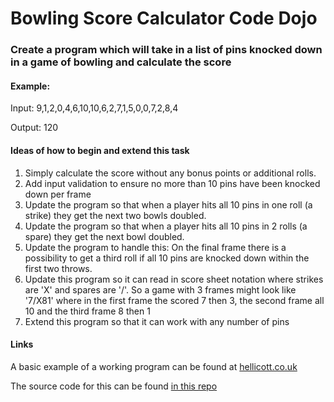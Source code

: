 # Bowling Score Calculator Code Dojo

### Create a program which will take in a list of pins knocked down in a game of bowling and calculate the score

#### Example:
Input: 9,1,2,0,4,6,10,10,6,2,7,1,5,0,0,7,2,8,4

Output: 120

#### Ideas of how to begin and extend this task
1. Simply calculate the score without any bonus points or additional rolls.
2. Add input validation to ensure no more than 10 pins have been knocked down per frame
3. Update the program so that when a player hits all 10 pins in one roll (a strike) they get the next two bowls doubled.
4. Update the program so that when a player hits all 10 pins in 2 rolls (a spare) they get the next bowl doubled.
5. Update the program to handle this: On the final frame there is a possibility to get a third roll if all 10 pins are knocked down within the first two throws.
6. Update this program so it can read in score sheet notation where strikes are 'X' and spares are '/'. So a game with 3 frames might look like '7/X81' where in the first frame the scored 7 then 3, the second frame all 10 and the third frame 8 then 1
7. Extend this program so that it can work with any number of pins


#### Links
A basic example of a working program can be found at [hellicott.co.uk](https://www.hellicott.co.uk/)

The source code for this can be found [in this repo](../projects/bowlingScore.js)
